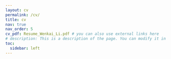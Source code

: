 ```yaml
---
layout: cv
permalink: /cv/
title: cv
nav: true
nav_order: 5
cv_pdf: Resume_Wenkai_Li.pdf # you can also use external links here
# description: This is a description of the page. You can modify it in '_pages/cv.md'. You can also change or remove the top pdf download button.
toc:
  sidebar: left
---
```

